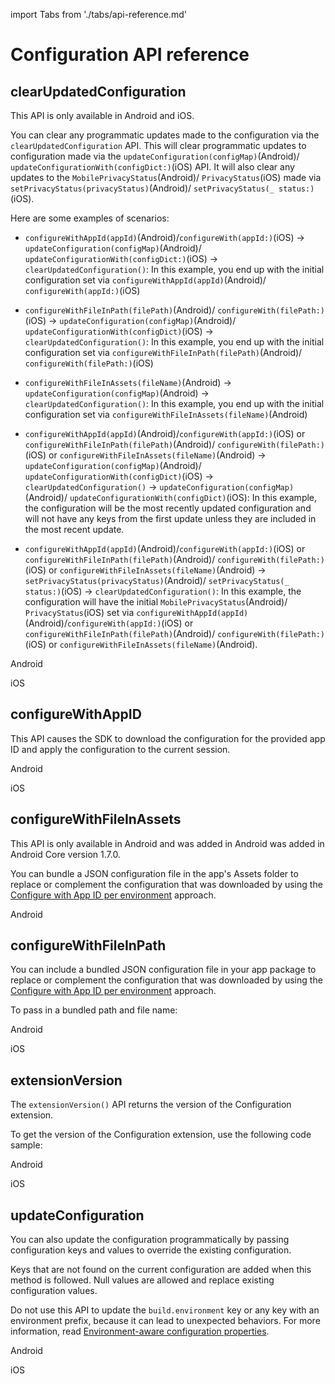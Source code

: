 import Tabs from './tabs/api-reference.md'

# Configuration API reference

## clearUpdatedConfiguration

<InlineAlert variant="info" slots="text"/>

This API is only available in Android and iOS.

You can clear any programmatic updates made to the configuration via the `clearUpdatedConfiguration` API. This will clear programmatic updates to configuration made via the `updateConfiguration(configMap)`(Android)/ `updateConfigurationWith(configDict:)`(iOS) API. It will also clear any updates to the `MobilePrivacyStatus`(Android)/ `PrivacyStatus`(iOS)  made via `setPrivacyStatus(privacyStatus)`(Android)/ `setPrivacyStatus(_ status:)`(iOS).

 Here are some examples of scenarios:

* `configureWithAppId(appId)`(Android)/`configureWith(appId:)`(iOS) -> `updateConfiguration(configMap)`(Android)/ `updateConfigurationWith(configDict:)`(iOS) -> `clearUpdatedConfiguration()`: In this example, you end up with the initial configuration set via `configureWithAppId(appId)`(Android)/ `configureWith(appId:)`(iOS)

* `configureWithFileInPath(filePath)`(Android)/ `configureWith(filePath:)`(iOS) -> `updateConfiguration(configMap)`(Android)/ `updateConfigurationWith(configDict)`(iOS) -> `clearUpdatedConfiguration()`: In this example, you end up with the initial configuration set via `configureWithFileInPath(filePath)`(Android)/ `configureWith(filePath:)`(iOS)

* `configureWithFileInAssets(fileName)`(Android) -> `updateConfiguration(configMap)`(Android) -> `clearUpdatedConfiguration()`: In this example, you end up with the initial configuration set via `configureWithFileInAssets(fileName)`(Android)

* `configureWithAppId(appId)`(Android)/`configureWith(appId:)`(iOS) or `configureWithFileInPath(filePath)`(Android)/ `configureWith(filePath:)`(iOS) or `configureWithFileInAssets(fileName)`(Android) -> `updateConfiguration(configMap)`(Android)/ `updateConfigurationWith(configDict)`(iOS) -> `clearUpdatedConfiguration()` -> `updateConfiguration(configMap)`(Android)/ `updateConfigurationWith(configDict)`(iOS): In this example, the configuration will be the most recently updated configuration and will not have any keys from the first update unless they are included in the most recent update.

* `configureWithAppId(appId)`(Android)/`configureWith(appId:)`(iOS) or `configureWithFileInPath(filePath)`(Android)/ `configureWith(filePath:)`(iOS) or `configureWithFileInAssets(fileName)`(Android) -> `setPrivacyStatus(privacyStatus)`(Android)/ `setPrivacyStatus(_ status:)`(iOS) -> `clearUpdatedConfiguration()`: In this example, the configuration will have the initial `MobilePrivacyStatus`(Android)/ `PrivacyStatus`(iOS) set via `configureWithAppId(appId)`(Android)/`configureWith(appId:)`(iOS) or `configureWithFileInPath(filePath)`(Android)/ `configureWith(filePath:)`(iOS) or `configureWithFileInAssets(fileName)`(Android).

<TabsBlock orientation="horizontal" slots="heading, content" repeat="2"/>

Android 

<Tabs query="platform=android&api=clear-updated-configuration"/>

iOS

<Tabs query="platform=ios&api=clear-updated-configuration"/>

## configureWithAppID

This API causes the SDK to download the configuration for the provided app ID and apply the configuration to the current session.

<TabsBlock orientation="horizontal" slots="heading, content" repeat="2"/>

Android

<Tabs query="platform=android&api=configure-with-app-id"/>

iOS

<Tabs query="platform=ios&api=configure-with-app-id"/>

## configureWithFileInAssets

<InlineAlert variant="info" slots="text"/>

This API is only available in Android and was added in Android was added in Android Core version 1.7.0.

You can bundle a JSON configuration file in the app's Assets folder to replace or complement the configuration that was downloaded by using the [Configure with App ID per environment](./index.md#configure-with-app-id-per-environment) approach.

<TabsBlock orientation="horizontal" slots="heading, content" repeat="1"/>

Android

<Tabs query="platform=android&api=configure-with-file-in-assets"/>

## configureWithFileInPath

You can include a bundled JSON configuration file in your app package to replace or complement the configuration that was downloaded by using the [Configure with App ID per environment](./index.md#configure-with-app-id-per-environment) approach.

To pass in a bundled path and file name:

<TabsBlock orientation="horizontal" slots="heading, content" repeat="2"/>

Android

<Tabs query="platform=android&api=configure-with-file-in-path"/>

iOS

<Tabs query="platform=ios&api=configure-with-file-in-path"/>

## extensionVersion

The `extensionVersion()` API returns the version of the Configuration extension.

To get the version of the Configuration extension, use the following code sample:

<TabsBlock orientation="horizontal" slots="heading, content" repeat="2"/>

Android

<Tabs query="platform=android&api=extension-version"/>

iOS

<Tabs query="platform=ios&api=extension-version"/>

<!--- React Native

<Tabs query="platform=react-native&api=extension-version"/>

Flutter

<Tabs query="platform=flutter&api=extension-version"/> --->

## updateConfiguration

You can also update the configuration programmatically by passing configuration keys and values to override the existing configuration.

<InlineAlert variant="info" slots="text"/>

Keys that are not found on the current configuration are added when this method is followed. Null values are allowed and replace existing configuration values.

<InlineAlert variant="warning" slots="text"/>

Do not use this API to update the `build.environment` key or any key with an environment prefix, because it can lead to unexpected behaviors. For more information, read [Environment-aware configuration properties](./index.md#environment-aware-configuration-properties).

<TabsBlock orientation="horizontal" slots="heading, content" repeat="2"/>

Android

<Tabs query="platform=android&api=update-configuration"/>

iOS

<Tabs query="platform=ios&api=update-configuration"/>

<!--- React Native

<Tabs query="platform=react-native&api=update-configuration"/>

Flutter

<Tabs query="platform=flutter&api=update-configuration"/> --->
